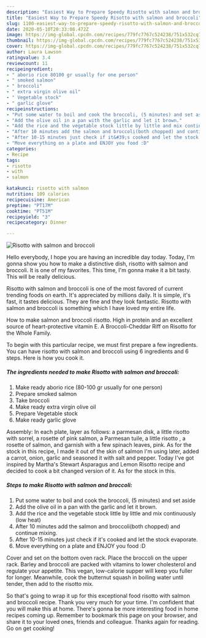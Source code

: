 ```yaml
---
description: "Easiest Way to Prepare Speedy Risotto with salmon and broccoli"
title: "Easiest Way to Prepare Speedy Risotto with salmon and broccoli"
slug: 1100-easiest-way-to-prepare-speedy-risotto-with-salmon-and-broccoli
date: 2020-05-10T20:33:08.472Z
image: https://img-global.cpcdn.com/recipes/779fc7767c524238/751x532cq70/risotto-with-salmon-and-broccoli-recipe-main-photo.jpg
thumbnail: https://img-global.cpcdn.com/recipes/779fc7767c524238/751x532cq70/risotto-with-salmon-and-broccoli-recipe-main-photo.jpg
cover: https://img-global.cpcdn.com/recipes/779fc7767c524238/751x532cq70/risotto-with-salmon-and-broccoli-recipe-main-photo.jpg
author: Laura Lawson
ratingvalue: 3.4
reviewcount: 11
recipeingredient:
- " aborio rice 80100 gr usually for one person"
- " smoked salmon"
- " broccoli"
- " extra virgin olive oil"
- " Vegetable stock"
- " garlic glove"
recipeinstructions:
- "Put some water to boil and cook the broccoli, (5 minutes) and set aside"
- "Add the olive oil in a pan with the garlic and let it brown."
- "Add the rice and the vegetable stock little by little and mix continuously (low heat)"
- "After 10 minutes add the salmon and broccoli(both chopped) and continue mixing."
- "After 10-15 minutes just check if it&#39;s cooked and let the stock evaporate."
- "Move everything on a plate and ENJOY you food :D"
categories:
- Recipe
tags:
- risotto
- with
- salmon

katakunci: risotto with salmon 
nutrition: 109 calories
recipecuisine: American
preptime: "PT17M"
cooktime: "PT51M"
recipeyield: "3"
recipecategory: Dinner

---
```



![Risotto with salmon and broccoli](https://img-global.cpcdn.com/recipes/779fc7767c524238/751x532cq70/risotto-with-salmon-and-broccoli-recipe-main-photo.jpg)

Hello everybody, I hope you are having an incredible day today. Today, I'm gonna show you how to make a distinctive dish, risotto with salmon and broccoli. It is one of my favorites. This time, I'm gonna make it a bit tasty. This will be really delicious.

Risotto with salmon and broccoli is one of the most favored of current trending foods on earth. It's appreciated by millions daily. It is simple, it's fast, it tastes delicious. They are fine and they look fantastic. Risotto with salmon and broccoli is something which I have loved my entire life.

How to make salmon and broccoli risotto. High in protein and an excellent source of heart-protective vitamin E. A Broccoli-Cheddar Riff on Risotto for the Whole Family.


To begin with this particular recipe, we must first prepare a few ingredients. You can have risotto with salmon and broccoli using 6 ingredients and 6 steps. Here is how you cook it.

<!--inarticleads1-->

##### The ingredients needed to make Risotto with salmon and broccoli:

1. Make ready  aborio rice (80-100 gr usually for one person)
1. Prepare  smoked salmon
1. Take  broccoli
1. Make ready  extra virgin olive oil
1. Prepare  Vegetable stock
1. Make ready  garlic glove


Assembly: In each plate, layer as follows: a parmesan disk, a little risotto with sorrel, a rosette of pink salmon, a Parmesan tuile, a little risotto , a rosette of salmon, and garnish with a few spinach leaves, pink. As for the stock in this recipe, I made it out of the skin of salmon I&#39;m using later, added a carrot, onion, garlic and seasoned it with salt and pepper. Today I&#39;ve got inspired by Martha&#39;s Stewart Asparagus and Lemon Risotto recipe and decided to cook a bit changed version of it. As for the stock in this. 

<!--inarticleads2-->

##### Steps to make Risotto with salmon and broccoli:

1. Put some water to boil and cook the broccoli, (5 minutes) and set aside
1. Add the olive oil in a pan with the garlic and let it brown.
1. Add the rice and the vegetable stock little by little and mix continuously (low heat)
1. After 10 minutes add the salmon and broccoli(both chopped) and continue mixing.
1. After 10-15 minutes just check if it&#39;s cooked and let the stock evaporate.
1. Move everything on a plate and ENJOY you food :D


Cover and set on the bottom oven rack. Place the broccoli on the upper rack. Barley and broccoli are packed with vitamins to lower cholesterol and regulate your appetite. This vegan, low-calorie supper will keep you fuller for longer. Meanwhile, cook the butternut squash in boiling water until tender, then add to the risotto mix. 

So that's going to wrap it up for this exceptional food risotto with salmon and broccoli recipe. Thank you very much for your time. I'm confident that you will make this at home. There's gonna be more interesting food in home recipes coming up. Remember to bookmark this page on your browser, and share it to your loved ones, friends and colleague. Thanks again for reading. Go on get cooking!
